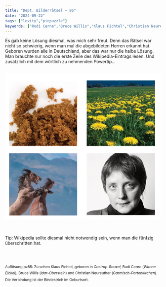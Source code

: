 ```yaml
---
title: "Dept. Bilderrätsel – 86"
date: "2024-09-22"
tags: ["levity","picpuzzle"]
keywords: ["Rudi Cerne","Bruce Willis","Klaus Fichtel","Christian Neureuther","Angela Merkel"]
---
```

Es gab keine Lösung diesmal, was mich sehr freut. Denn das Rätsel war nicht so schwierig, wenn man mal die abgebildeten Herren erkannt hat. Geboren wurden alle in Deutschland, aber das war nur die halbe Lösung. Man brauchte nur noch die erste Zeile des Wikipedia-Eintrags lesen. Und zusätzlich mit dem wörtlich zu nehmenden Powertip... 


<br/>

<img  src="/assets/img/picpuzzle/picpuzzle86.webp" alt="Bilderrätsel86">

<br/>
<br/>
<br/>

Tip: Wikipedia sollte diesmal nicht notwendig sein, wenn man die fünfzig überschritten hat.

<br/>
<br/>

<sup>Auflösung pz85: Zu sehen Klaus Fichtel, geboren in <i>Castrop-Rauxel</i>, Rudi Cerne  (<i>Wanne-Eickel</i>), Bruce Willis (<i>Idar-Oberstein</i>) und Christian Neureuther (<i>Garmisch-Partenkirchen</i>). Die Verbindung ist der Bindestrich im Geburtsort.
<sup>